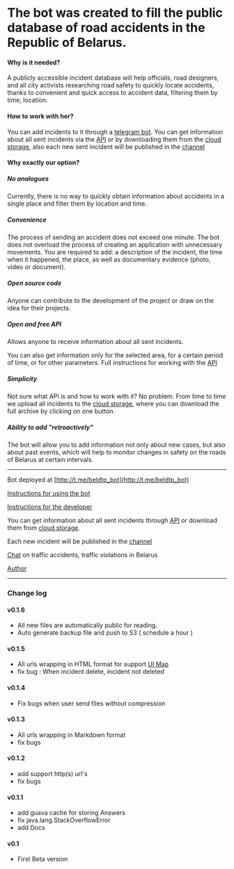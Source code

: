 # The bot was created to fill the public database of road accidents in the Republic of Belarus.

#### Why is it needed?

A publicly accessible incident database will help officials, road designers, and all city activists researching road safety to quickly locate accidents, thanks to convenient and quick access to accident data, filtering them by time, location.

#### How to work with her?

You can add incidents to it through a [telegram bot](https://t.me/beldtp_bot). You can get information about all sent incidents via the [API](https://github.com/ilyukou/beldtp-api) or by downloading them from the [cloud storage](https://github.com/ilyukou/beldtp-api/blob/master/docs/Drive.md), also each new sent incident will be published in the [channel](https://t.me/beldtp)

#### Why exactly our option?

##### No analogues

Currently, there is no way to quickly obtain information about accidents in a single place and filter them by location and time.

##### Convenience

The process of sending an accident does not exceed one minute. The bot does not overload the process of creating an application with unnecessary movements. You are required to add: a description of the incident, the time when it happened, the place, as well as documentary evidence (photo, video or document).

##### Open source code

Anyone can contribute to the development of the project or draw on the idea for their projects.

##### Open and free API

Allows anyone to receive information about all sent incidents.

You can also get information only for the selected area, for a certain period of time, or for other parameters. Full instructions for working with the [API](https://github.com/ilyukou/beldtp-api)

##### Simplicity

Not sure what API is and how to work with it? No problem. From time to time we upload all incidents to the [cloud storage](https://github.com/ilyukou/bedltp-api/blob/master/docs/Drive.md), where you can download the full archive by clicking on one button.

##### Ability to add "retroactively"

The bot will allow you to add information not only about new cases, but also about past events, which will help to monitor changes in safety on the roads of Belarus at certain intervals.

------

Bot deployed at [http://t.me/beldtp_bot](http://t.me/beldtp_bot)

[Instructions for using the bot](https://github.com/ilyukou/beldtp/tree/master/docs/Help.md)

[Instructions for the developer](https://github.com/ilyukou/beldtp/tree/master/docs/Dev.md)

You can get information about all sent incidents through [API](https://github.com/ilyukou/beldtp-api) or download them from [cloud storage](https://github.com/ilyukou/beldtp-api/tree/master/docs/Drive.md). 

Each new incident will be published in the [channel](http://t.me/beldtp)

[Chat](http://t.me/beldtp_chat) on traffic accidents, traffic violations in Belarus

[Author](http://t.me/ilyukou)

___
### Change log
#### v0.1.6
* All new files are automatically public for reading.
* Auto generate backup file and push to S3 ( schedule a hour )

#### v0.1.5
* All urls wrapping in HTML format for support [UI Map](https://ilyukou.github.io/beldtp-map/)
* fix bug : When incident delete, incident not deleted

#### v0.1.4
* Fix bugs when user send files without compression

#### v0.1.3

* All urls wrapping in Markdown format
* fix bugs

#### v0.1.2 

* add support http(s) url's
* fix bugs

#### v0.1.1 

* add guava cache for storing Answers
* fix java.lang.StackOverflowError
* add Docs

#### v0.1 

* First Beta version